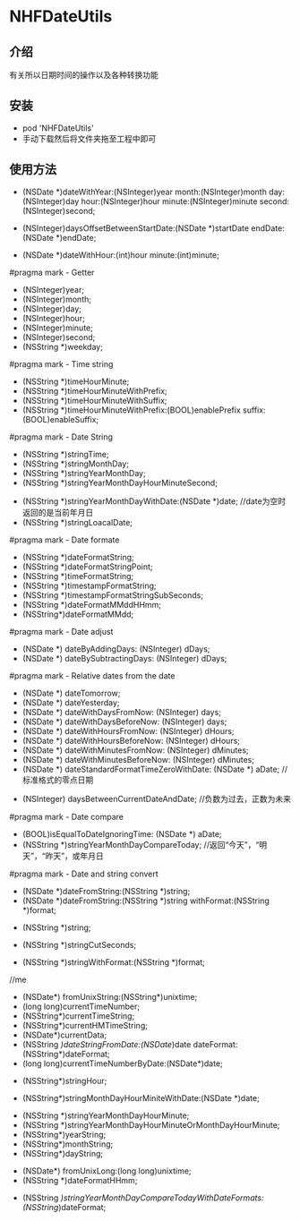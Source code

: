 # NHFDateUtils
<h2>介绍</h2>
<p>有关所以日期时间的操作以及各种转换功能</p>
<h2>安装</h2>
<ul>
<li>pod 'NHFDateUtils'</li>
<li>手动下载然后将文件夹拖至工程中即可</li>
</ul>
<h2>使用方法</h2>

+ (NSDate *)dateWithYear:(NSInteger)year
                   month:(NSInteger)month
                     day:(NSInteger)day
                    hour:(NSInteger)hour
                  minute:(NSInteger)minute
                  second:(NSInteger)second;

+ (NSInteger)daysOffsetBetweenStartDate:(NSDate *)startDate endDate:(NSDate *)endDate;

+ (NSDate *)dateWithHour:(int)hour
                  minute:(int)minute;

#pragma mark - Getter
- (NSInteger)year;
- (NSInteger)month;
- (NSInteger)day;
- (NSInteger)hour;
- (NSInteger)minute;
- (NSInteger)second;
- (NSString *)weekday;


#pragma mark - Time string
- (NSString *)timeHourMinute;
- (NSString *)timeHourMinuteWithPrefix;
- (NSString *)timeHourMinuteWithSuffix;
- (NSString *)timeHourMinuteWithPrefix:(BOOL)enablePrefix suffix:(BOOL)enableSuffix;

#pragma mark - Date String
- (NSString *)stringTime;
- (NSString *)stringMonthDay;
- (NSString *)stringYearMonthDay;
- (NSString *)stringYearMonthDayHourMinuteSecond;
+ (NSString *)stringYearMonthDayWithDate:(NSDate *)date;      //date为空时返回的是当前年月日
+ (NSString *)stringLoacalDate;

#pragma mark - Date formate
+ (NSString *)dateFormatString;
+ (NSString *)dateFormatStringPoint;
+ (NSString *)timeFormatString;
+ (NSString *)timestampFormatString;
+ (NSString *)timestampFormatStringSubSeconds;
+ (NSString *)dateFormatMMddHHmm;
+ (NSString*)dateFormatMMdd;

#pragma mark - Date adjust
- (NSDate *) dateByAddingDays: (NSInteger) dDays;
- (NSDate *) dateBySubtractingDays: (NSInteger) dDays;

#pragma mark - Relative dates from the date
+ (NSDate *) dateTomorrow;
+ (NSDate *) dateYesterday;
+ (NSDate *) dateWithDaysFromNow: (NSInteger) days;
+ (NSDate *) dateWithDaysBeforeNow: (NSInteger) days;
+ (NSDate *) dateWithHoursFromNow: (NSInteger) dHours;
+ (NSDate *) dateWithHoursBeforeNow: (NSInteger) dHours;
+ (NSDate *) dateWithMinutesFromNow: (NSInteger) dMinutes;
+ (NSDate *) dateWithMinutesBeforeNow: (NSInteger) dMinutes;
+ (NSDate *) dateStandardFormatTimeZeroWithDate: (NSDate *) aDate;  //标准格式的零点日期
- (NSInteger) daysBetweenCurrentDateAndDate;                     //负数为过去，正数为未来

#pragma mark - Date compare
- (BOOL)isEqualToDateIgnoringTime: (NSDate *) aDate;
- (NSString *)stringYearMonthDayCompareToday;                 //返回“今天”，“明天”，“昨天”，或年月日

#pragma mark - Date and string convert
+ (NSDate *)dateFromString:(NSString *)string;
+ (NSDate *)dateFromString:(NSString *)string withFormat:(NSString *)format;
- (NSString *)string;
- (NSString *)stringCutSeconds;

- (NSString *)stringWithFormat:(NSString *)format;

//me
+ (NSDate*) fromUnixString:(NSString*)unixtime;
+ (long long)currentTimeNumber;
+ (NSString*)currentTimeString;
+ (NSString*)currentHMTimeString;
+ (NSDate*)currentData;
+ (NSString *)dateStringFromDate:(NSDate*)date dateFormat:(NSString*)dateFormat;
+ (long long)currentTimeNumberByDate:(NSDate*)date;
- (NSString*)stringHour;
+ (NSString*)stringMonthDayHourMiniteWithDate:(NSDate *)date;
- (NSString *)stringYearMonthDayHourMinute;
- (NSString *)stringYearMonthDayHourMinuteOrMonthDayHourMinute;
- (NSString*)yearString;
- (NSString*)monthString;
- (NSString*)dayString;
+ (NSDate*) fromUnixLong:(long long)unixtime;
+ (NSString *)dateFormatHHmm;
- (NSString *)stringYearMonthDayCompareTodayWithDateFormats:(NSString*)dateFormat;
